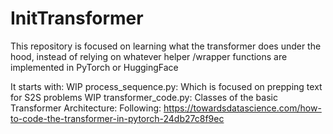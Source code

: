 # InitTransformer

This repository is focused on learning what the transformer does under the hood, instead of relying on whatever helper /wrapper functions are implemented in PyTorch or HuggingFace

It starts with:
  WIP process_sequence.py: Which is focused on prepping text for S2S problems
  WIP transformer_code.py: Classes of the basic Transformer Architecture: Following: https://towardsdatascience.com/how-to-code-the-transformer-in-pytorch-24db27c8f9ec
